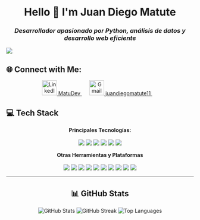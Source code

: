 <!----------------------------------- Heading Section ------------------------------------>
<h1 align="center">
    Hello 👋 I'm Juan Diego Matute
    <br>
</h1>

<h3 align="center">
    <i>Desarrollador apasionado por Python, análisis de datos y desarrollo web eficiente</i>
</h3>
    <img src="https://raw.githubusercontent.com/andreasbm/readme/master/assets/lines/colored.png">

<!----------------------------------- About Section ------------------------------------>
<br>

## 🌐 Connect with Me:
<p align="center">
  <a href="https://www.linkedin.com/in/matudev/" target="_blank">
      <img src="https://skillicons.dev/icons?i=linkedin" alt="LinkedIn" width="40" height="40">  MatuDev
  </a>&nbsp;&nbsp;&nbsp;&nbsp;
  <a href="mailto:juandiegomatute11@gmail.com" target="_blank">
      <img src="https://skillicons.dev/icons?i=gmail" alt="Gmail" width="40" height="40">  juandiegomatute11
  </a>&nbsp;&nbsp;&nbsp;&nbsp;

</p>

<!----------------------------------- Tech Stack Section ------------------------------------>

## 💻 Tech Stack 
<p align="center">
    <b> Principales Tecnologías:</b>
    <br>
    <br>
    <img src="https://img.shields.io/badge/Python-3670A0?style=for-the-badge&logo=python&logoColor=ffdd54" />
    <img src="https://img.shields.io/badge/Flask-000000?style=for-the-badge&logo=flask&logoColor=white" />
    <img src="https://img.shields.io/badge/JavaScript-323330?style=for-the-badge&logo=javascript&logoColor=%23F7DF1E" />
    <img src="https://img.shields.io/badge/Astro-FF5A1F?style=for-the-badge&logo=astro&logoColor=white" />
    <img src="https://img.shields.io/badge/Tailwind%20CSS-06B6D4?style=for-the-badge&logo=tailwindcss&logoColor=white" />
    <img src="https://img.shields.io/badge/MySQL-07405E?style=for-the-badge&logo=mysql&logoColor=ffdd54" />

 
</p>

<p align="center">
    <b>Otras Herramientas y Plataformas</b>
    <br><br>
    <img src="https://img.shields.io/badge/HTML5-E34F26?style=for-the-badge&logo=html5&logoColor=white" />
    <img src="https://img.shields.io/badge/CSS3-%231572B6.svg?style=for-the-badge&logo=css3&logoColor=white" />
    <img src="https://img.shields.io/badge/SQLite-07405E?style=for-the-badge&logo=sqlite&logoColor=white" />
    <img src="https://img.shields.io/badge/NumPy-013243?style=for-the-badge&logo=numpy&logoColor=white" />
    <img src="https://img.shields.io/badge/Pandas-150458?style=for-the-badge&logo=pandas&logoColor=white" />
    <img src="https://img.shields.io/badge/Matplotlib-007ACC?style=for-the-badge&logo=python&logoColor=white" /> 
    <img src="https://img.shields.io/badge/Vercel-000000?style=for-the-badge&logo=vercel&logoColor=white" />
    <img src="https://img.shields.io/badge/Git-F05032?style=for-the-badge&logo=git&logoColor=white" />
    <img src="https://img.shields.io/badge/GitHub-181717?style=for-the-badge&logo=github&logoColor=white" />
    <img src="https://img.shields.io/badge/LangChain-333?style=for-the-badge&logo=langchain&logoColor=white" />
</p>

---

<!----------------------------------- GitHub Stats Section ------------------------------------>
<h2 align="center">📊 GitHub Stats</h2>
<p align="center">
    <img src="https://github-readme-stats.vercel.app/api?username=jdmatu&theme=dark&hide_border=false&include_all_commits=false&count_private=false" alt="GitHub Stats" />
    <img src="https://github-readme-streak-stats.herokuapp.com/?user=jdmatu&theme=dark&hide_border=false" alt="GitHub Streak" />
    <img src="https://github-readme-stats.vercel.app/api/top-langs/?username=jdmatu&theme=dark&hide_border=false&include_all_commits=false&count_private=false&layout=compact" alt="Top Languages" />
</p>

<!----------------------------------- Footer Section ------------------------------------>
<p align="center">
  
</p>
